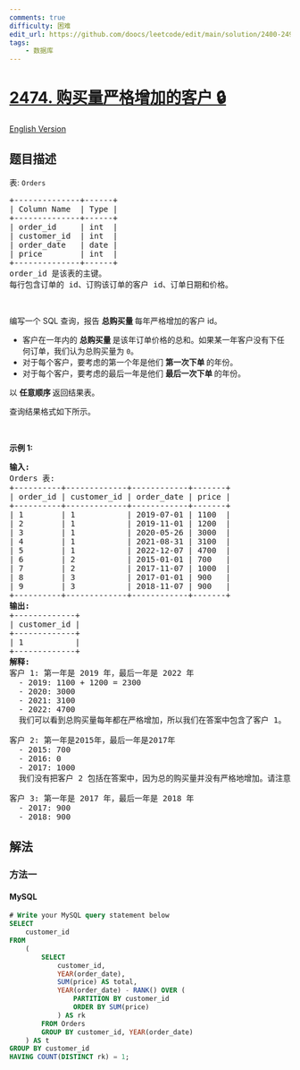 ```yaml
---
comments: true
difficulty: 困难
edit_url: https://github.com/doocs/leetcode/edit/main/solution/2400-2499/2474.Customers%20With%20Strictly%20Increasing%20Purchases/README.md
tags:
    - 数据库
---
```


<!-- problem:start -->

# [2474. 购买量严格增加的客户 🔒](https://leetcode.cn/problems/customers-with-strictly-increasing-purchases)

[English Version](/solution/2400-2499/2474.Customers%20With%20Strictly%20Increasing%20Purchases/README_EN.md)

## 题目描述

<!-- description:start -->

<p>表: <code>Orders</code></p>

<pre>
+--------------+------+
| Column Name  | Type |
+--------------+------+
| order_id     | int  |
| customer_id  | int  |
| order_date   | date |
| price        | int  |
+--------------+------+
order_id 是该表的主键。
每行包含订单的 id、订购该订单的客户 id、订单日期和价格。
</pre>

<p>&nbsp;</p>

<p>编写一个 SQL 查询，报告&nbsp;<strong>总购买量&nbsp;</strong>每年严格增加的客户 id。</p>

<ul>
	<li>客户在一年内的&nbsp;<strong>总购买量&nbsp;</strong>是该年订单价格的总和。如果某一年客户没有下任何订单，我们认为总购买量为 <code>0</code>。</li>
	<li>对于每个客户，要考虑的第一个年是他们&nbsp;<strong>第一次下单&nbsp;</strong>的年份。</li>
	<li>对于每个客户，要考虑的最后一年是他们&nbsp;<strong>最后一次下单&nbsp;</strong>的年份。</li>
</ul>

<p>以&nbsp;<strong>任意顺序&nbsp;</strong>返回结果表。</p>

<p>查询结果格式如下所示。</p>

<p>&nbsp;</p>

<p><strong>示例 1:</strong></p>

<pre>
<strong>输入:</strong> 
Orders 表:
+----------+-------------+------------+-------+
| order_id | customer_id | order_date | price |
+----------+-------------+------------+-------+
| 1        | 1           | 2019-07-01 | 1100  |
| 2        | 1           | 2019-11-01 | 1200  |
| 3        | 1           | 2020-05-26 | 3000  |
| 4        | 1           | 2021-08-31 | 3100  |
| 5        | 1           | 2022-12-07 | 4700  |
| 6        | 2           | 2015-01-01 | 700   |
| 7        | 2           | 2017-11-07 | 1000  |
| 8        | 3           | 2017-01-01 | 900   |
| 9        | 3           | 2018-11-07 | 900   |
+----------+-------------+------------+-------+
<strong>输出:</strong> 
+-------------+
| customer_id |
+-------------+
| 1           |
+-------------+
<strong>解释:</strong> 
客户 1: 第一年是 2019 年，最后一年是 2022 年
  - 2019: 1100 + 1200 = 2300
  - 2020: 3000
  - 2021: 3100
  - 2022: 4700
  我们可以看到总购买量每年都在严格增加，所以我们在答案中包含了客户 1。

客户 2: 第一年是2015年，最后一年是2017年
  - 2015: 700
  - 2016: 0
  - 2017: 1000
  我们没有把客户 2 包括在答案中，因为总的购买量并没有严格地增加。请注意，客户 2 在 2016 年没有购买任何物品。

客户 3: 第一年是 2017 年，最后一年是 2018 年
  - 2017: 900
  - 2018: 900</pre>

<!-- description:end -->

## 解法

<!-- solution:start -->

### 方法一

<!-- tabs:start -->

#### MySQL

```sql
# Write your MySQL query statement below
SELECT
    customer_id
FROM
    (
        SELECT
            customer_id,
            YEAR(order_date),
            SUM(price) AS total,
            YEAR(order_date) - RANK() OVER (
                PARTITION BY customer_id
                ORDER BY SUM(price)
            ) AS rk
        FROM Orders
        GROUP BY customer_id, YEAR(order_date)
    ) AS t
GROUP BY customer_id
HAVING COUNT(DISTINCT rk) = 1;
```

<!-- tabs:end -->

<!-- solution:end -->

<!-- problem:end -->
